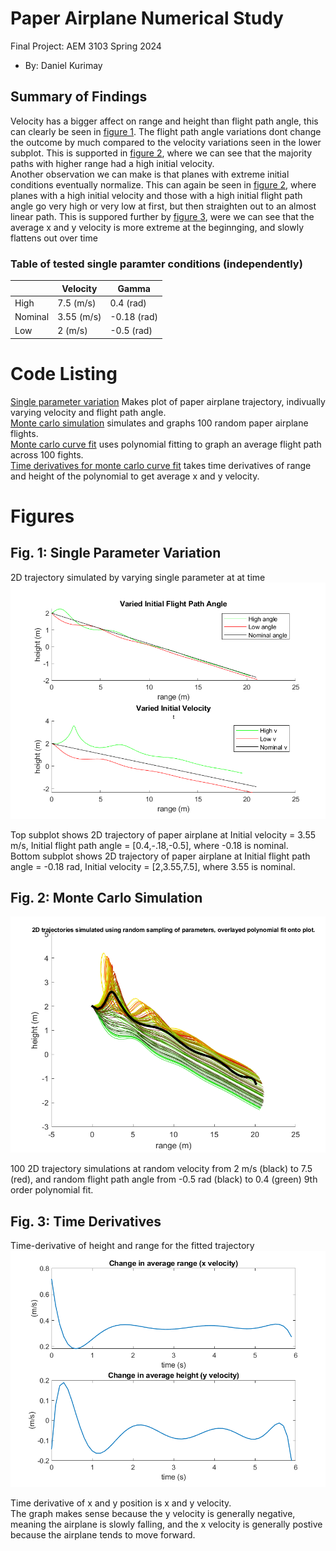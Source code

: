   # Paper Airplane Numerical Study
  Final Project: AEM 3103 Spring 2024

  - By: Daniel Kurimay

  ## Summary of Findings

 Velocity has a bigger affect on range and height than flight path angle, this can clearly be seen in [figure 1](#Fig-1-Single-Parameter-Variation). The flight path angle variations dont change the outcome by much compared to the velocity variations seen in the lower subplot.
 This is supported in [figure 2](#Fig-2-Monte-Carlo-Simulation), where we can see that the majority paths with higher range had a high initial velocity.  
 Another observation we can make is that planes with extreme initial conditions eventually normalize. This can again be seen in [figure 2](#Fig-2-Monte-Carlo-Simulation), where planes with a high initial velocity and those with a high initial flight path angle go very high or very low at first, but then straighten out to an almost linear path.
 This is suppored further by [figure 3](#Fig-3-Time-Derivatives), were we can see that the average x and y velocity is more extreme at the beginnging, and slowly flattens out over time 

### Table of tested single paramter conditions (independently)
|         | Velocity   | Gamma       |
|---------|------------|-------------|
| High    | 7.5 (m/s)  | 0.4 (rad)   |
| Nominal | 3.55 (m/s) | -0.18 (rad) |
| Low     | 2 (m/s)    | -0.5 (rad)  |

 
  # Code Listing
  [Single parameter variation](https://github.com/DannyKurimay/AEM3013/blob/master/SingleParameterVariation.m#L26-L73) Makes plot of paper airplane trajectory, indivually varying velocity and flight path angle.  
  [Monte carlo simulation](https://github.com/DannyKurimay/AEM3013/blob/master/MonteCarlo.m#L3-L29) simulates and graphs 100 random paper airplane flights.  
  [Monte carlo curve fit](https://github.com/DannyKurimay/AEM3013/blob/master/MonteCarlo.m#L31-L40) uses polynomial fitting to graph an average flight path across 100 fights.  
  [Time derivatives for monte carlo curve fit](https://github.com/DannyKurimay/AEM3013/blob/master/MonteCarlo.m#L42-L55) takes time derivatives of range and height of the polynomial to get average x and y velocity.  

  # Figures
  ## Fig. 1: Single Parameter Variation
  2D trajectory simulated by varying single parameter at at time
  ![](https://github.com/DannyKurimay/AEM3013/blob/master/docs/controlledvariation.png)
  
  Top subplot shows 2D trajectory of paper airplane at Initial velocity = 3.55 m/s, Initial flight path angle = [0.4,-.18,-0.5], where -0.18 is nominal.  
  Bottom subplot shows 2D trajectory of paper airplane at Initial flight path angle = -0.18 rad, Initial velocity = [2,3.55,7.5], where 3.55 is nominal.  

  ## Fig. 2: Monte Carlo Simulation
  ![](https://github.com/DannyKurimay/AEM3013/blob/master/docs/randomvariation.png)

  100 2D trajectory simulations at random velocity from 2 m/s (black) to 7.5 (red), and random flight path angle from -0.5 rad (black) to 0.4 (green)
  9th order polynomial fit.  

 ## Fig. 3: Time Derivatives
 Time-derivative of height and range for the fitted trajectory
![](https://github.com/DannyKurimay/AEM3013/blob/master/docs/xyvelocity.png)

  Time derivative of x and y position is x and y velocity.  
  The graph makes sense because the y velocity is generally negative, meaning the airplane is slowly falling,
  and the x velocity is generally postive because the airplane tends to move forward.


